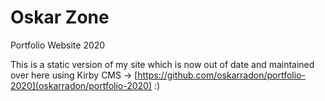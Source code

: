 # Oskar Zone
Portfolio Website 2020

This is a static version of my site which is now out of date and maintained over here using Kirby CMS -> [https://github.com/oskarradon/portfolio-2020](oskarradon/portfolio-2020) :)
